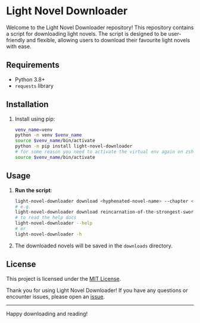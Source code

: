 # Light Novel Downloader

Welcome to the Light Novel Downloader repository!
This repository contains a script for downloading light novels.
The script is designed to be user-friendly and flexible,
allowing users to download their favourite light novels with ease.

## Requirements

- Python 3.8+
- `requests` library

## Installation

1. Install using pip:

   ```bash
   venv_name=venv
   python -m venv $venv_name
   source $venv_name/bin/activate
   python -m pip install light-novel-downloader
   # for some reason you need to activate the virtual env again on zsh
   source $venv_name/bin/activate
   ```

## Usage

1. **Run the script**:

   ```bash
   light-novel-downloader download <hyphenated-novel-name> --chapter <chapter-number>
   # e.g.
   light-novel-downloader download reincarnation-of-the-strongest-sword-god --chapter 1
   # to read the help docs
   light-novel-downloader --help
   # or
   light-novel-downloader -h
   ```

2. The downloaded novels will be saved in the `downloads` directory.

## License

This project is licensed under the [MIT License](LICENSE).

Thank you for using Light Novel Downloader!
If you have any questions or encounter issues, please open an
[issue](https://github.com/vincent-l-j/light-novel-downloader/issues).

---

Happy downloading and reading!

